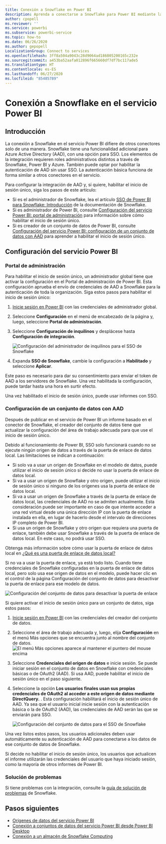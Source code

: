 ```yaml
---
title: Conexión a Snowflake en Power BI
description: Aprenda a conectarse a Snowflake para Power BI mediante la autenticación de SSO.
author: cpopell
ms.reviewer: ''
ms.service: powerbi
ms.subservice: powerbi-service
ms.topic: how-to
ms.date: 06/26/2020
ms.author: gepopell
LocalizationGroup: Connect to services
ms.openlocfilehash: 3ff8a504a9043c28d9064ad186005200165c232e
ms.sourcegitcommit: a453ba52aafa012896f665660df7df7bc117ade5
ms.translationtype: HT
ms.contentlocale: es-ES
ms.lasthandoff: 06/27/2020
ms.locfileid: "85485789"
---
```

# <a name="connect-to-snowflake-in-power-bi-service"></a>Conexión a Snowflake en el servicio Power BI

## <a name="introduction"></a>Introducción

La conexión a Snowflake en el servicio Power BI difiere de otros conectores solo de una manera. Snowflake tiene una funcionalidad adicional para Azure Active Directory (AAD), con una opción para SSO. Los elementos de la integración requieren roles administrativos distintos a través de Snowflake, Power BI y Azure. También puede optar por habilitar la autenticación de AAD sin usar SSO. La autenticación básica funciona de forma similar a otros conectores en el servicio.

Para configurar la integración de AAD y, si quiere, habilitar el inicio de sesión único, siga los pasos de este artículo:

* Si es el administrador de Snowflake, lea el artículo [SSO de Power BI para Snowflake: Introducción](https://docs.snowflake.com/en/user-guide/oauth-powerbi.html) de la documentación de Snowflake.
* Si es administrador de Power BI, consulte [Configuración del servicio Power BI: portal de administración](service-connect-snowflake.md#admin-portal) para información sobre cómo habilitar el inicio de sesión único.
* Si es creador de un conjunto de datos de Power BI, consulte [Configuración del servicio Power BI: configuración de un conjunto de datos con AAD](service-connect-snowflake.md#configuring-a-dataset-with-aad) para aprender a habilitar el inicio de sesión único.

## <a name="power-bi-service-configuration"></a>Configuración del servicio Power BI

### <a name="admin-portal"></a>Portal de administración

Para habilitar el inicio de sesión único, un administrador global tiene que activar la configuración en el Portal de administración de Power BI. Esta configuración aprueba el envío de credenciales de AAD a Snowflake para la autenticación de toda la organización. Siga estos pasos para habilitar el inicio de sesión único:

1. [Inicie sesión en Power BI](https://app.powerbi.com) con las credenciales de administrador global.
1. Seleccione **Configuración** en el menú de encabezado de la página y, luego, seleccione **Portal de administración**.
1. Seleccione **Configuración de inquilinos** y desplácese hasta **Configuración de integración**.

   ![Configuración del administrador de inquilinos para el SSO de Snowflake](media/service-connect-snowflake/snowflake-sso-tenant.png)

4. Expanda **SSO de Snowflake**, cambie la configuración a **Habilitado** y seleccione **Aplicar**.

Este paso es necesario para dar su consentimiento para enviar el token de AAD a los servidores de Snowflake. Una vez habilitada la configuración, puede tardar hasta una hora en surtir efecto.

Una vez habilitado el inicio de sesión único, puede usar informes con SSO.

### <a name="configuring-a-dataset-with-aad"></a>Configuración de un conjunto de datos con AAD

Después de publicar en el servicio de Power BI un informe basado en el conector de Snowflake, el creador del conjunto de datos tiene que actualizar la configuración del área de trabajo adecuada para que use el inicio de sesión único.

Debido al funcionamiento de Power BI, SSO solo funcionará cuando no se ejecute ningún origen de datos a través de la puerta de enlace de datos local. Las limitaciones se indican a continuación:

* Si solo va a usar un origen de Snowflake en el modelo de datos, puede utilizar el inicio de sesión único si decide no usar la puerta de enlace de datos local.
* Si va a usar un origen de Snowflake y otro origen, puede utilizar el inicio de sesión único si ninguno de los orígenes usa la puerta de enlace de datos local.
* Si va a usar un origen de Snowflake a través de la puerta de enlace de datos local, las credenciales de AAD no se admiten actualmente. Esta consideración puede ser importante en caso de que intente acceder a una red virtual desde una única dirección IP con la puerta de enlace instalada en ella, en lugar de hacerlo desde el intervalo de direcciones IP completo de Power BI.
* Si usa un origen de Snowflake y otro origen que requiera una puerta de enlace, también debe usar Snowflake a través de la puerta de enlace de datos local. En este caso, no podrá usar SSO.

Obtenga más información sobre cómo usar la puerta de enlace de datos local en [¿Qué es una puerta de enlace de datos local?](service-gateway-onprem.md)

Si no va a usar la puerta de enlace, ya está todo listo. Cuando tiene credenciales de Snowflake configuradas en la puerta de enlace de datos local, pero solo usa ese origen de datos en el modelo, puede hacer clic en el control de la página Configuración del conjunto de datos para desactivar la puerta de enlace para ese modelo de datos.

![Configuración del conjunto de datos para desactivar la puerta de enlace](media/service-connect-snowflake/snowflake-gateway-toggle-off.png)

Si quiere activar el inicio de sesión único para un conjunto de datos, siga estos pasos:

1. [Inicie sesión en Power BI](https://app.powerbi.com) con las credenciales del creador del conjunto de datos.
1. Seleccione el área de trabajo adecuada y, luego, elija **Configuración** en el menú Más opciones que se encuentra junto al nombre del conjunto de datos.
  ![El menú Más opciones aparece al mantener el puntero del mouse encima](media/service-connect-snowflake/dataset-settings-2.png)
1. Seleccione **Credenciales del origen de datos** e inicie sesión. Se puede iniciar sesión en el conjunto de datos en Snowflake con credenciales básicas o de OAuth2 (AAD). Si usa AAD, puede habilitar el inicio de sesión único en el paso siguiente.
1. Seleccione la opción **Los usuarios finales usan sus propias credenciales de OAuth2 al acceder a este origen de datos mediante DirectQuery.** . Esta configuración habilitará el inicio de sesión único de AAD. Ya sea que el usuario inicial inicie sesión con la autenticación básica o la de OAuth2 (AAD), las credenciales de AAD serán las que se enviarán para SSO.

    ![Configuración del conjunto de datos para el SSO de Snowflake](media/service-connect-snowflake/snowflake-sso-cred-ui.png)

Una vez listos estos pasos, los usuarios adicionales deben usar automáticamente su autenticación de AAD para conectarse a los datos de ese conjunto de datos de Snowflake.

Si decide no habilitar el inicio de sesión único, los usuarios que actualicen el informe utilizarán las credenciales del usuario que haya iniciado sesión, como la mayoría de otros informes de Power BI.

### <a name="troubleshooting"></a>Solución de problemas

Si tiene problemas con la integración, consulte la [guía de solución de problemas](https://docs.snowflake.com/en/user-guide/oauth-powerbi.html#troubleshooting) de Snowflake.

## <a name="next-steps"></a>Pasos siguientes

* [Orígenes de datos del servicio Power BI](service-get-data.md)
* [Conexión a conjuntos de datos del servicio Power BI desde Power BI Desktop](desktop-report-lifecycle-datasets.md)
* [Conexión a un almacén de Snowflake Computing](desktop-connect-snowflake.md)